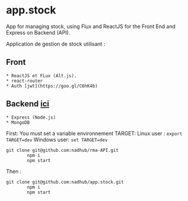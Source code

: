 # app.stock

App  for managing  stock, using Flux and ReactJS for the Front End and Express on Backend (API). 

Application de gestion de stock utilisant :  

## Front
    * ReactJS et FLux (Alt.js). 
    * react-router
    * Auth [jwt](https://goo.gl/C6hK4b)
    
 ## Backend   [ici](https://goo.gl/WqKDSV)
    * Express (Node.js)
    * MongoDB


 First:  You must set a variable environnement TARGET: 
 Linux user : ``` export TARGET=dev ```
 Windows user: ``` set TARGET=dev ```

 ```
 git clone git@github.com:nadhub/rma-API.git 
         npm i
         npm start 
```
           
 Then :  
 ```
 git clone git@github.com:nadhub/app.stock.git
         npm i
         npm start   
```

